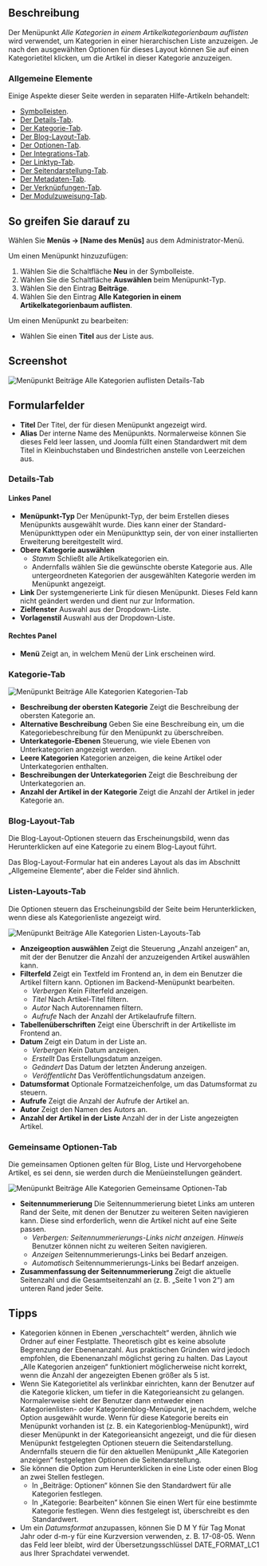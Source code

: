 <!-- Filename: Help4.x:Menu_Item:_List_All_Categories / Display title: Menüeintrag: Alle Kategorien auflisten -->

## Beschreibung

Der Menüpunkt *Alle Kategorien in einem Artikelkategorienbaum auflisten* wird verwendet, um Kategorien in einer hierarchischen Liste anzuzeigen. Je nach den ausgewählten Optionen für dieses Layout können Sie auf einen Kategorietitel klicken, um die Artikel in dieser Kategorie anzuzeigen.

### Allgemeine Elemente

Einige Aspekte dieser Seite werden in separaten Hilfe-Artikeln behandelt:

* [Symbolleisten](jdocmanual?article=help/common-elements/toolbars).
* [Der Details-Tab](jdocmanual?article=help/menu-items-common/menu-item-details).
* [Der Kategorie-Tab](jdocmanual?article=help/menu-items-common/menu-item-category).
* [Der Blog-Layout-Tab](jdocmanual?article=help/menu-items-common/menu-item-blog-layout).
* [Der Optionen-Tab](jdocmanual?article=help/menu-items-common/menu-item-article-options).
* [Der Integrations-Tab](jdocmanual?article=help/menu-items-common/menu-item-integration).
* [Der Linktyp-Tab](jdocmanual?article=help/menu-items-common/menu-item-link-type).
* [Der Seitendarstellung-Tab](jdocmanual?article=help/menu-items-common/menu-item-page-display).
* [Der Metadaten-Tab](jdocmanual?article=help/menu-items-common/menu-item-metadata).
* [Der Verknüpfungen-Tab](jdocmanual?article=help/common-elements/edit-associations).
* [Der Modulzuweisung-Tab](jdocmanual?article=help/menu-items-common/menu-item-module-assignment).

## So greifen Sie darauf zu

Wählen Sie **Menüs → \[Name des Menüs\]** aus dem Administrator-Menü.

Um einen Menüpunkt hinzuzufügen:

1.  Wählen Sie die Schaltfläche **Neu** in der Symbolleiste.
2.  Wählen Sie die Schaltfläche **Auswählen** beim Menüpunkt-Typ.
3.  Wählen Sie den Eintrag **Beiträge**.
4.  Wählen Sie den Eintrag **Alle Kategorien in einem Artikelkategorienbaum auflisten**.

Um einen Menüpunkt zu bearbeiten:

- Wählen Sie einen **Titel** aus der Liste aus.

## Screenshot

![Menüpunkt Beiträge Alle Kategorien auflisten Details-Tab](../../../de/images/menu-items/articles-list-all-categories-details-tab.png)

## Formularfelder

- **Titel** Der Titel, der für diesen Menüpunkt angezeigt wird.
- **Alias** Der interne Name des Menüpunkts. Normalerweise können Sie dieses Feld leer lassen, und Joomla füllt einen Standardwert mit dem Titel in Kleinbuchstaben und Bindestrichen anstelle von Leerzeichen aus.

### Details-Tab

#### Linkes Panel

- **Menüpunkt-Typ** Der Menüpunkt-Typ, der beim Erstellen dieses Menüpunkts ausgewählt wurde. Dies kann einer der Standard-Menüpunkttypen oder ein Menüpunkttyp sein, der von einer installierten Erweiterung bereitgestellt wird.
- **Obere Kategorie auswählen**
  - *Stamm* Schließt alle Artikelkategorien ein.
  - Andernfalls wählen Sie die gewünschte oberste Kategorie aus. Alle untergeordneten Kategorien der ausgewählten Kategorie werden im Menüpunkt angezeigt.
- **Link** Der systemgenerierte Link für diesen Menüpunkt. Dieses Feld kann nicht geändert werden und dient nur zur Information.
- **Zielfenster** Auswahl aus der Dropdown-Liste.
- **Vorlagenstil** Auswahl aus der Dropdown-Liste.

#### Rechtes Panel

- **Menü** Zeigt an, in welchem Menü der Link erscheinen wird.

### Kategorie-Tab

![Menüpunkt Beiträge Alle Kategorien Kategorien-Tab](../../../de/images/menu-items/articles-list-all-categories-categories-tab.png)

- **Beschreibung der obersten Kategorie** Zeigt die Beschreibung der obersten Kategorie an.
- **Alternative Beschreibung** Geben Sie eine Beschreibung ein, um die Kategoriebeschreibung für den Menüpunkt zu überschreiben.
- **Unterkategorie-Ebenen** Steuerung, wie viele Ebenen von Unterkategorien angezeigt werden.
- **Leere Kategorien** Kategorien anzeigen, die keine Artikel oder Unterkategorien enthalten.
- **Beschreibungen der Unterkategorien** Zeigt die Beschreibung der Unterkategorien an.
- **Anzahl der Artikel in der Kategorie** Zeigt die Anzahl der Artikel in jeder Kategorie an.

### Blog-Layout-Tab

Die Blog-Layout-Optionen steuern das Erscheinungsbild, wenn das Herunterklicken auf eine Kategorie zu einem Blog-Layout führt.

Das Blog-Layout-Formular hat ein anderes Layout als das im Abschnitt „Allgemeine Elemente“, aber die Felder sind ähnlich.

### Listen-Layouts-Tab

Die Optionen steuern das Erscheinungsbild der Seite beim Herunterklicken, wenn diese als Kategorienliste angezeigt wird.

![Menüpunkt Beiträge Alle Kategorien Listen-Layouts-Tab](../../../de/images/menu-items/articles-list-all-categories-list-layouts-tab.png)

- **Anzeigeoption auswählen** Zeigt die Steuerung „Anzahl anzeigen“ an, mit der der Benutzer die Anzahl der anzuzeigenden Artikel auswählen kann.
- **Filterfeld** Zeigt ein Textfeld im Frontend an, in dem ein Benutzer die Artikel filtern kann. Optionen im Backend-Menüpunkt bearbeiten.
  - *Verbergen* Kein Filterfeld anzeigen.
  - *Titel* Nach Artikel-Titel filtern.
  - *Autor* Nach Autorennamen filtern.
  - *Aufrufe* Nach der Anzahl der Artikelaufrufe filtern.
- **Tabellenüberschriften** Zeigt eine Überschrift in der Artikelliste im Frontend an.
- **Datum** Zeigt ein Datum in der Liste an.
  - *Verbergen* Kein Datum anzeigen.
  - *Erstellt* Das Erstellungsdatum anzeigen.
  - *Geändert* Das Datum der letzten Änderung anzeigen.
  - *Veröffentlicht* Das Veröffentlichungsdatum anzeigen.
- **Datumsformat** Optionale Formatzeichenfolge, um das Datumsformat zu steuern.
- **Aufrufe** Zeigt die Anzahl der Aufrufe der Artikel an.
- **Autor** Zeigt den Namen des Autors an.
- **Anzahl der Artikel in der Liste** Anzahl der in der Liste angezeigten Artikel.

### Gemeinsame Optionen-Tab

Die gemeinsamen Optionen gelten für Blog, Liste und Hervorgehobene Artikel, es sei denn, sie werden durch die Menüeinstellungen geändert.

![Menüpunkt Beiträge Alle Kategorien Gemeinsame Optionen-Tab](../../../de/images/menu-items/articles-list-all-categories-shared-tab.png)

- **Seitennummerierung** Die Seitennummerierung bietet Links am unteren Rand der Seite, mit denen der Benutzer zu weiteren Seiten navigieren kann. Diese sind erforderlich, wenn die Artikel nicht auf eine Seite passen.
  - *Verbergen: Seitennummerierungs-Links nicht anzeigen. Hinweis* Benutzer können nicht zu weiteren Seiten navigieren.
  - *Anzeigen* Seitennummerierungs-Links bei Bedarf anzeigen.
  - *Automatisch* Seitennummerierungs-Links bei Bedarf anzeigen.
- **Zusammenfassung der Seitennummerierung** Zeigt die aktuelle Seitenzahl und die Gesamtseitenzahl an (z. B. „Seite 1 von 2“) am unteren Rand jeder Seite.

## Tipps

- Kategorien können in Ebenen „verschachtelt“ werden, ähnlich wie Ordner auf einer Festplatte. Theoretisch gibt es keine absolute Begrenzung der Ebenenanzahl. Aus praktischen Gründen wird jedoch empfohlen, die Ebenenanzahl möglichst gering zu halten. Das Layout „Alle Kategorien anzeigen“ funktioniert möglicherweise nicht korrekt, wenn die Anzahl der angezeigten Ebenen größer als 5 ist.
- Wenn Sie Kategorietitel als verlinkbar einrichten, kann der Benutzer auf die Kategorie klicken, um tiefer in die Kategorieansicht zu gelangen. Normalerweise sieht der Benutzer dann entweder einen Kategorienlisten- oder Kategorienblog-Menüpunkt, je nachdem, welche Option ausgewählt wurde. Wenn für diese Kategorie bereits ein Menüpunkt vorhanden ist (z. B. ein Kategorienblog-Menüpunkt), wird dieser Menüpunkt in der Kategorieansicht angezeigt, und die für diesen Menüpunkt festgelegten Optionen steuern die Seitendarstellung. Andernfalls steuern die für den aktuellen Menüpunkt „Alle Kategorien anzeigen“ festgelegten Optionen die Seitendarstellung.
- Sie können die Option zum Herunterklicken in eine Liste oder einen Blog an zwei Stellen festlegen.
  - In „Beiträge: Optionen“ können Sie den Standardwert für alle Kategorien festlegen.
  - In „Kategorie: Bearbeiten“ können Sie einen Wert für eine bestimmte Kategorie festlegen. Wenn dies festgelegt ist, überschreibt es den Standardwert.
- Um ein *Datumsformat* anzupassen, können Sie D M Y für Tag Monat Jahr oder d-m-y für eine Kurzversion verwenden, z. B. 17-08-05. Wenn das Feld leer bleibt, wird der Übersetzungsschlüssel DATE_FORMAT_LC1 aus Ihrer Sprachdatei verwendet.
